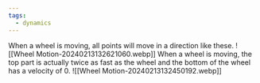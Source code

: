 ```yaml
---
tags:
  - dynamics
---
```

When a wheel is moving, all points will move in a direction like these.
![[Wheel Motion-20240213132621060.webp]]
When a wheel is moving, the top part is actually twice as fast as the wheel and the bottom of the wheel has a velocity of 0.
![[Wheel Motion-20240213132450192.webp]]
